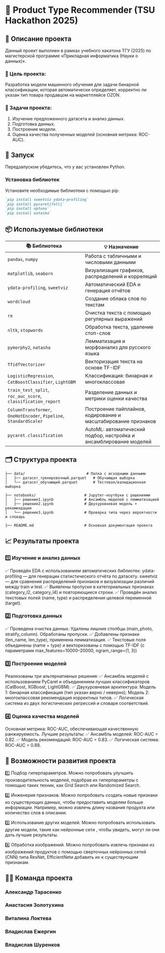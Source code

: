 # 🧠 Product Type Recommender (TSU Hackathon 2025)
## 📌 Описание проекта 
Данный проект выполнен в рамках учебного хакатона ТГУ (2025) по магистерской программе «Прикладная информатика (Науки о данных)».
### 🎯 Цель проекта:
Разработка модели машинного обучения для задачи бинарной классификации, которая автоматически определяет, корректно ли указан тип товара продавцом на маркетплейсе OZON.
### 🧩 Задачи проекта:
1) Изучение предложенного датасета и анализ данных.
2) Подготовка данных.
3) Построение модели.
4) Оценка качества полученных моделей (основная метрика: ROC-AUC).
## 🚀 Запуск
Передзапуском убедитесь, что у вас установлен Python.
### Установка библиотек
Установите необходимые библиотеки с помощью pip:
```markdown
`pip install sweetviz ydata-profiling`
`pip install pycaret[full]`
`pip install optuna`
`pip install natasha`
```
## 📦 Используемые библиотеки

| 📚 Библиотека | 💡 Назначение |
|---------------|----------------|
| `pandas`, `numpy` | Работа с табличными и числовыми данными |
| `matplotlib`, `seaborn` | Визуализация графиков, распределений и корреляций |
| `ydata-profiling`, `sweetviz` | Автоматический EDA и генерация отчётов |
| `wordcloud` | Создание облака слов по текстам |
| `re` | Очистка текста с помощью регулярных выражений |
| `nltk`, `stopwords` | Обработка текста, удаление стоп-слов |
| `pymorphy2`, `natasha` | Лемматизация и морфоанализ для русского языка |
| `TfidfVectorizer` | Векторизация текста на основе TF-IDF |
| `LogisticRegression`, `CatBoostClassifier`, `LightGBM` | Классификация: бинарная и многоклассовая |
| `train_test_split`, `roc_auc_score`, `classification_report` | Разделение данных и метрики оценки качества |
| `ColumnTransformer`, `OneHotEncoder`, `Pipeline`, `StandardScaler` | Построение пайплайнов, кодирование и масштабирование признаков |
| `pycaret.classification` | AutoML: автоматический подбор, настройка и ансамблирование моделей |
## 🗂️ Структура проекта
```
├── data/                            # Папка с исходными данными
│   ├── датасет_тренировочный.parquet   # Обучающая выборка
│   └── датасет_обучающий.parquet       # Тестовая/валидационная выборка

├── notebooks/                      # Jupyter-ноутбуки с решениями
│   ├── решение1.ipynb              # Ансамбль моделей с лемматизацией
│   ├── решение2.ipynb              # Двухуровневая модель + рекомендации
│   └── решение3.ipynb              # Проверка типа через вероятности и словарь

├── README.md                       # Основная документация проекта
```
## 📈 Результаты проекта
### 1️⃣ Изучение и анализ данных
  ✅ Проведён EDA с использованием автоматических библиотек:
    ydata-profiling — для генерации статистического отчёта по датасету.
    sweetviz — для сравнения распределений признаков и визуализации различий между train и test.
  ✅ Выявлены пропуски в категориальных признаках (category_l2, category_l4) и повторяющиеся строки.
  ✅ Проведён анализ текстовых полей (name, type) и распределения целевой переменной (target).
### 2️⃣ Подготовка данных
  ✅ Проведена очистка данных:
    Удалены лишние столбцы (main_photo, stratify_column).
    Обработаны пропуски.
  ✅ Добавлены признаки (len_name, len_type), применена лемматизация.
  ✅ Текстовые поля объединены (name + type) и векторизованы с помощью TF-IDF (с параметрами max_features=10000–20000, ngram_range=(1, 3))
### 3️⃣ Построение моделей
Реализованы три альтернативных решения:
✅ Ансамбль моделей с использованием PyCaret и объединением лучших классификаторов (CatBoost, XGBoost, LightGBM).
✅ Двухуровневая архитектура:
  Модель 1: бинарная классификация (тип указан верно / неверно);
  Модель 2: многоклассовая рекомендация корректных типов.
✅ Логическая система из двух логистических регрессий и словаря соответствий.
### 4️⃣ Оценка качества моделей
Основная метрика: ROC-AUC, обеспечивающая качественную ранжируемость.
Лучшие результаты:
✅ Ансамбль моделей: ROC-AUC = 0.82.
✅ Модель рекомендаций: ROC-AUC = 0.83.
✅ Логическая система: ROC-AUC = 0.88.
## 🔮 Возможности развития проекта

1️⃣	Подбор гиперпараметров. Можно попробовать улучшить производительность моделей, подобрав их гиперпараметры с помощью таких техник, как Grid Search или Randomized Search.

2️⃣	Инженерия признаков. Можно попробовать создать новые признаки из существующих данных, чтобы предоставить моделям больше информации. Например, можно извлечь длину названия продукта или количество слов в описании.

3️⃣	Использование других моделей. Можно попробовать использовать другие модели, такие как нейронные сети , чтобы увидеть, могут ли они дать лучшие результаты.

4️⃣	Обработка изображений. Можно попробовать извлечь признаки из изображений продуктов с помощью сверточных нейронных сетей (CNN) типа ResNet, EfficientNetи добавить их к существующим признакам.
## 🧑‍💻 Команда проекта
### Александр Тарасенко
### Анастасия Золотухина
### Виталина Локтева
### Владислав Ежергин
### Владислав Шуренков
